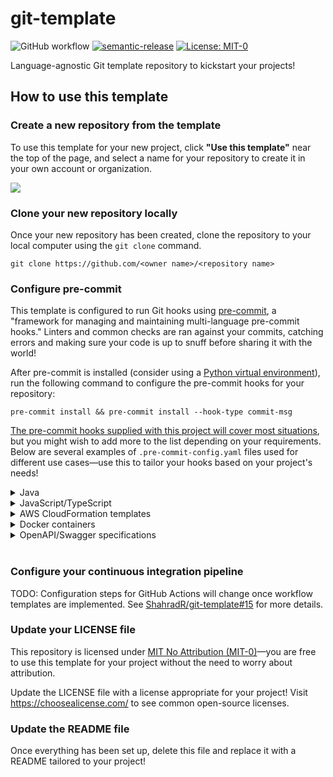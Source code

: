 # git-template

![GitHub workflow](https://img.shields.io/github/workflow/status/ShahradR/git-template/CI%20workflow?logo=github) [![semantic-release](https://img.shields.io/badge/%20%20%F0%9F%93%A6%F0%9F%9A%80-semantic--release-e10079.svg)](https://github.com/semantic-release/semantic-release) [![License: MIT-0](https://img.shields.io/badge/license-MIT--0-yellowgreen)](https://spdx.org/licenses/MIT-0.html)

Language-agnostic Git template repository to kickstart your projects!

## How to use this template

### Create a new repository from the template

To use this template for your new project, click **"Use this template"** near the top of the page, and select a name for your repository to create it in your own account or organization.

![](./docs/images/github-create-repo-from-template.gif)

### Clone your new repository locally

Once your new repository has been created, clone the repository to your local computer using the `git clone` command.

```
git clone https://github.com/<owner name>/<repository name>
```

### Configure pre-commit

This template is configured to run Git hooks using [pre-commit](https://pre-commit.com/), a "framework for managing and maintaining multi-language pre-commit hooks." Linters and common checks are ran against your commits, catching errors and making sure your code is up to snuff before sharing it with the world!

After pre-commit is installed (consider using a [Python virtual environment](https://docs.python.org/3/library/venv.html)), run the following command to configure the pre-commit hooks for your repository:

```
pre-commit install && pre-commit install --hook-type commit-msg
```

[The pre-commit hooks supplied with this project will cover most situations](https://github.com/ShahradR/git-template/pull/1), but you might wish to add more to the list depending on your requirements. Below are several examples of `.pre-commit-config.yaml` files used for different use cases—use this to tailor your hooks based on your project's needs!

<details>
<summary>Java</summary>

This version of the configuration file adds Java support by:

- Augmenting Prettier with [JHipster's Prettier plugin for Java](https://github.com/jhipster/prettier-java)
- Running [Checkstyle](https://checkstyle.sourceforge.io/) using the pre-commit hook provided by [gherynos/pre-commit-java](https://github.com/gherynos/pre-commit-java)
  - Checkstyle can also run as a plugin for Ant, Maven, or Gradle. Depending on your use case, you might want to run this check in your build automation tool instead

#### Prettier

[![asciicast](https://asciinema.org/a/359757.svg)](https://asciinema.org/a/359757)

#### Checkstyle

[![asciicast](https://asciinema.org/a/359758.svg)](https://asciinema.org/a/359758)

```diff
---
default_stages: [commit]
exclude: vale/styles/*
repos:
  - repo: https://github.com/pre-commit/pre-commit-hooks
    rev: v3.2.0
    hooks:
      - id: check-yaml
      - id: end-of-file-fixer
      - id: trailing-whitespace
      - id: check-case-conflict
      - id: detect-private-key
      - id: mixed-line-ending
        args: [--fix=no]
      - id: check-added-large-files
        args: [--maxkb=10240]

  - repo: https://github.com/alessandrojcm/commitlint-pre-commit-hook
    rev: v3.0.0
    hooks:
      - id: commitlint
        stages: [commit-msg]
        additional_dependencies: ["@commitlint/config-conventional"]

  - repo: https://github.com/prettier/prettier
    rev: 2.1.1
    hooks:
      - id: prettier
        name: Prettier
+       args:
+         - --plugin=prettier-plugin-java
+       additional_dependencies:
+         - prettier-plugin-java@0.8.2

  - repo: local
    hooks:
      - id: dockerfile-provides-entrypoint
        name: Vale
        language: docker_image
        entry: jdkato/vale:latest

+ - repo: https://github.com/gherynos/pre-commit-java
+   rev: v0.1.0
+   hooks:
+     - id: checkstyle
+       name: Checkstyle
```

</details>

<details>
<summary>JavaScript/TypeScript</summary>

This version of the file introduces [pre-commit/mirrors-eslint](https://github.com/pre-commit/mirrors-eslint) to run [ESLint](https://eslint.org/), a tool to "find and fix problems in your JavaScript code."

You'll need a valid ESLint configuration file to run this hook—see [Configuring ESLint](https://eslint.org/docs/user-guide/configuring) for details on how to set up your environment.

[![asciicast](https://asciinema.org/a/359740.svg)](https://asciinema.org/a/359740)

The pre-commit configuration has been adapted to lint both JavaScript and TypeScript code. The ESLint plugins required to run the hook must be listed under `additional_dependencies`—this particular example was taken from the [ShahradR/action-taskcat](https://github.com/ShahradR/action-taskcat) project, but you might need to customize the dependency list to fit your needs.

```diff
---
default_stages: [commit]
exclude: vale/styles/*
repos:
  - repo: https://github.com/pre-commit/pre-commit-hooks
    rev: v3.2.0
    hooks:
      - id: check-yaml
      - id: end-of-file-fixer
      - id: trailing-whitespace
      - id: check-case-conflict
      - id: detect-private-key
      - id: mixed-line-ending
        args: [--fix=no]
      - id: check-added-large-files
        args: [--maxkb=10240]

  - repo: https://github.com/alessandrojcm/commitlint-pre-commit-hook
    rev: v3.0.0
    hooks:
      - id: commitlint
        stages: [commit-msg]
        additional_dependencies: ["@commitlint/config-conventional"]

  - repo: https://github.com/prettier/prettier
    rev: 2.1.1
    hooks:
      - id: prettier
        name: Prettier

  - repo: local
    hooks:
      - id: dockerfile-provides-entrypoint
        name: Vale
        language: docker_image
        entry: jdkato/vale:latest

+ - repo: https://github.com/pre-commit/mirrors-eslint
+   rev: v7.9.0
+   hooks:
+     - id: eslint
+       name: ESLint
+       files: \.[jt]sx?$ # *.js, *.jsx, *.ts and *.tsx
+       types: [file]
+       additional_dependencies:
+         - jest@26.4.2
+         - eslint@7.7.0
+         - typescript@4.0.2
+         - eslint-config-prettier@6.11.0
+         - eslint-config-standard@14.1.1
+         - eslint-plugin-import@2.22.0
+         - eslint-plugin-jest@23.20.0
+         - eslint-plugin-node@11.1.0
+         - eslint-plugin-promise@4.2.1
+         - eslint-plugin-standard@4.0.1
+         - "@typescript-eslint/eslint-plugin@3.10.1"
+         - "@typescript-eslint/parser@3.10.1"
```

</details>

<details>
<summary>AWS CloudFormation templates</summary>

This version of the file adds the following pre-commit checks:

- [CloudFormation Linter](https://github.com/aws-cloudformation/cfn-python-lint) to "validate CloudFormation yaml/json templates against the CloudFormation Resource Specification"
- [Stelligent cfn_nag](https://github.com/stelligent/cfn_nag) to "look for patterns in CloudFormation templates that may indicate insecure infrastructure"

#### CloudFormation Linter

[![asciicast](https://asciinema.org/a/308273.svg)](https://asciinema.org/a/308273)

#### Stelligent cfn_nag

[![asciicast](https://asciinema.org/a/308270.svg)](https://asciinema.org/a/308270)

This configuration expects the templates to reside under the `templates/` directory, at the root of the repository.

```diff
---
default_stages: [commit]
exclude: vale/styles/*
repos:
  - repo: https://github.com/pre-commit/pre-commit-hooks
    rev: v3.2.0
    hooks:
      - id: check-yaml
      - id: end-of-file-fixer
      - id: trailing-whitespace
      - id: check-case-conflict
      - id: detect-private-key
      - id: mixed-line-ending
        args: [--fix=no]
      - id: check-added-large-files
        args: [--maxkb=10240]

  - repo: https://github.com/alessandrojcm/commitlint-pre-commit-hook
    rev: v3.0.0
    hooks:
      - id: commitlint
        stages: [commit-msg]
        additional_dependencies: ["@commitlint/config-conventional"]

  - repo: https://github.com/prettier/prettier
    rev: 2.1.1
    hooks:
      - id: prettier
        name: Prettier

  - repo: local
    hooks:
      - id: dockerfile-provides-entrypoint
        name: Vale
        language: docker_image
        entry: jdkato/vale:latest

+ - repo: https://github.com/aws-cloudformation/cfn-python-lint
+   rev: v0.35.1
+   hooks:
+     - id: cfn-python-lint
+       files: templates/.*\.(json|yml|yaml)$
+
+ - repo: local
+   hooks:
+     - id: dockerfile-provides-entrypoint
+       name: cfn_nag
+       language: docker_image
+       entry: stelligent/cfn_nag:latest
+       files: templates/.*\.(json|yml|yaml)$
+       args: ["--fail-on-warnings"]
```

</details>

<details>
<summary>Docker containers</summary>

This version of the file adds the [Haskell Dockerfile Linter](https://github.com/hadolint/hadolint) "a smarter Dockerfile linter that helps you build best practice Docker images" as a pre-commit hook.

[![asciicast](https://asciinema.org/a/335409.svg)](https://asciinema.org/a/335409)

```diff
---
default_stages: [commit]
exclude: vale/styles/*
repos:
  - repo: https://github.com/pre-commit/pre-commit-hooks
    rev: v3.2.0
    hooks:
      - id: check-yaml
      - id: end-of-file-fixer
      - id: trailing-whitespace
      - id: check-case-conflict
      - id: detect-private-key
      - id: mixed-line-ending
        args: [--fix=no]
      - id: check-added-large-files
        args: [--maxkb=10240]

  - repo: https://github.com/alessandrojcm/commitlint-pre-commit-hook
    rev: v3.0.0
    hooks:
      - id: commitlint
        stages: [commit-msg]
        additional_dependencies: ["@commitlint/config-conventional"]

  - repo: https://github.com/prettier/prettier
    rev: 2.1.1
    hooks:
      - id: prettier
        name: Prettier

  - repo: local
    hooks:
      - id: dockerfile-provides-entrypoint
        name: Vale
        language: docker_image
        entry: jdkato/vale:latest

+ - repo: local
+   hooks:
+     - id: dockerfile-provides-entrypoint
+       name: hadolint
+       language: docker_image
+       entry: --entrypoint hadolint hadolint/hadolint:latest-debian
+       files: Dockerfile
```

</details>

<details>
<summary>OpenAPI/Swagger specifications</summary>

This version of the file adds [speccy](https://github.com/wework/speccy) as a pre-commit hook, to "enforce quality rules on your OpenAPI 3.0.x specifications."

[![asciicast](https://asciinema.org/a/308584.svg)](https://asciinema.org/a/308584)

This configuration expects the OpenAPI specification file to reside under the `specs/` directory, at the root of the repository.

```diff
---
default_stages: [commit]
exclude: vale/styles/*
repos:
  - repo: https://github.com/pre-commit/pre-commit-hooks
    rev: v3.2.0
    hooks:
      - id: check-yaml
      - id: end-of-file-fixer
      - id: trailing-whitespace
      - id: check-case-conflict
      - id: detect-private-key
      - id: mixed-line-ending
        args: [--fix=no]
      - id: check-added-large-files
        args: [--maxkb=10240]

  - repo: https://github.com/alessandrojcm/commitlint-pre-commit-hook
    rev: v3.0.0
    hooks:
      - id: commitlint
        stages: [commit-msg]
        additional_dependencies: ["@commitlint/config-conventional"]

  - repo: https://github.com/prettier/prettier
    rev: 2.1.1
    hooks:
      - id: prettier
        name: Prettier

  - repo: local
    hooks:
      - id: dockerfile-provides-entrypoint
        name: Vale
        language: docker_image
        entry: jdkato/vale:latest

+  - repo: local
+    hooks:
+      - id: dockerfile-provides-entrypoint
+        name: Speccy
+        language: docker_image
+        entry: wework/speccy:latest lint
+        files: 'specs/.*\.(yml|json|yaml)$'
```

</details>
</br>

### Configure your continuous integration pipeline

TODO: Configuration steps for GitHub Actions will change once workflow templates are implemented. See [ShahradR/git-template#15](https://github.com/ShahradR/git-template/issues/15) for more details.

### Update your LICENSE file

This repository is licensed under [MIT No Attribution (MIT-0)](https://spdx.org/licenses/MIT-0.html)—you are free to use this template for your project without the need to worry about attribution.

Update the LICENSE file with a license appropriate for your project! Visit https://choosealicense.com/ to see common open-source licenses.

### Update the README file

Once everything has been set up, delete this file and replace it with a README tailored to your project!
